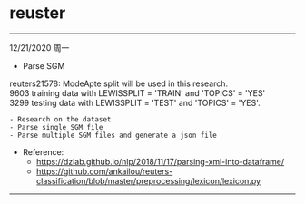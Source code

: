 # reuster
***
12/21/2020 周一
- Parse SGM   

reuters21578:  ModeApte split will be used in this research.  
    9603 training data with LEWISSPLIT = 'TRAIN' and 'TOPICS' = 'YES'  
    3299 testing data with LEWISSPLIT = 'TEST' and 'TOPICS' = 'YES'.  

    - Research on the dataset  
    - Parse single SGM file  
    - Parse multiple SGM files and generate a json file
    
- Reference: 
    - https://dzlab.github.io/nlp/2018/11/17/parsing-xml-into-dataframe/   
    - https://github.com/ankailou/reuters-classification/blob/master/preprocessing/lexicon/lexicon.py      
***
